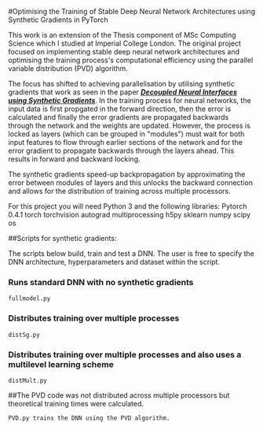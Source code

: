 #Optimising the Training of Stable Deep Neural Network Architectures using Synthetic Gradients in PyTorch

This work is an extension of the Thesis component of MSc Computing Science which I studied at Imperial College London. 
The original project focused on implementing stable deep neural network architectures and optimising 
the training process's computational efficiency using the parallel variable distribution (PVD) algorithm.

The focus has shifted to achieving parallelisation by utilising synthetic gradients that work as seen in the paper ***[Decoupled Neural Interfaces using Synthetic Gradients](http://arxiv.org/abs/1608.05343)***.
In the training process for neural networks, the input data is first propgated in the forward direction, then the error is calculated and finally the error gradients are propagated backwards
through the network and the weights are updated. However, the process is locked as layers (which can be grouped in "modules") must wait for both input features 
to flow through earlier sections of the network and for the error gradient to propagate backwards through the layers ahead. This results in forward and backward locking.

The synthetic gradients speed-up backpropagation by approximating the error between modules of layers and this unlocks the backward connection
and allows for the distribution of training across multiple processors.

For this project you will need Python 3 and the following libraries:
Pytorch 0.4.1
torch
torchvision
autograd
multiprocessing
h5py
sklearn
numpy
scipy
os

##Scripts for synthetic gradients:

The scripts below build, train and test a DNN. The user is free to specify the 
DNN architecture, hyperparameters and dataset within the script.

### Runs standard DNN with no synthetic gradients
```
fullmodel.py  
```
### Distributes training over multiple processes
```
distSg.py 
```
### Distributes training over multiple processes and also uses a multilevel learning scheme

```
distMult.py  
```

##The PVD code was not distributed across multiple processors but theoretical training times were calculated.

```
PVD.py trains the DNN using the PVD algorithm. 
```

